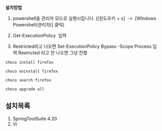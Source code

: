 **설치방법**

1. powershell을 관리자 모드로 실행시킵니다. ([윈도우키 + x]  ->  [Windows Powershell(관리자)] 클릭)
    
2. Get-ExecutionPolicy  입력
    
3. Restricted라고 나오면 Set-ExecutionPolicy Bypass -Scope Process 입력 Restricted 라고 안 나오면 그냥 진행

```
choco install firefox
```

```
choco uninstall firefox
```

```
choco search firefox
```

```
choco upgrade all
```


## 설치목록
1. SpringToolSuite 4.20
2. Vi